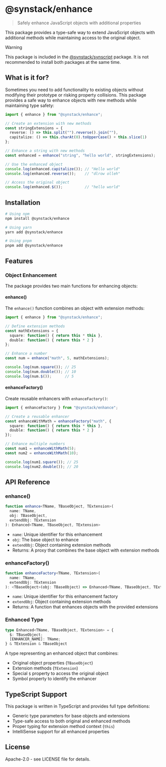 # @synstack/enhance

> Safely enhance JavaScript objects with additional properties

This package provides a type-safe way to extend JavaScript objects with additional methods while maintaining access to the original object.

> [!WARNING]
> This package is included in the [@synstack/synscript](https://github.com/pAIrprogio/synscript) package. It is not recommended to install both packages at the same time.

## What is it for?

Sometimes you need to add functionality to existing objects without modifying their prototype or risking property collisions. This package provides a safe way to enhance objects with new methods while maintaining type safety:

```typescript
import { enhance } from "@synstack/enhance";

// Create an extension with new methods
const stringExtensions = {
  reverse: () => this.split("").reverse().join(""),
  capitalize: () => this.charAt(0).toUpperCase() + this.slice(1)
};

// Enhance a string with new methods
const enhanced = enhance("string", "hello world", stringExtensions);

// Use the enhanced object
console.log(enhanced.capitalize()); // "Hello world"
console.log(enhanced.reverse());    // "dlrow olleh"

// Access the original object
console.log(enhanced.$());          // "hello world"
```

## Installation

```bash
# Using npm
npm install @synstack/enhance

# Using yarn
yarn add @synstack/enhance

# Using pnpm
pnpm add @synstack/enhance
```

## Features

### Object Enhancement

The package provides two main functions for enhancing objects:

#### enhance()

The `enhance()` function combines an object with extension methods:

```typescript
import { enhance } from "@synstack/enhance";

// Define extension methods
const mathExtensions = {
  square: function() { return this * this },
  double: function() { return this * 2 }
};

// Enhance a number
const num = enhance("math", 5, mathExtensions);

console.log(num.square()); // 25
console.log(num.double()); // 10
console.log(num.$());      // 5
```

#### enhanceFactory()

Create reusable enhancers with `enhanceFactory()`:

```typescript
import { enhanceFactory } from "@synstack/enhance";

// Create a reusable enhancer
const enhanceWithMath = enhanceFactory("math", {
  square: function() { return this * this },
  double: function() { return this * 2 }
});

// Enhance multiple numbers
const num1 = enhanceWithMath(5);
const num2 = enhanceWithMath(10);

console.log(num1.square()); // 25
console.log(num2.double()); // 20
```

## API Reference

### enhance()

```typescript
function enhance<TName, TBaseObject, TExtension>(
  name: TName,
  obj: TBaseObject,
  extendObj: TExtension
): Enhanced<TName, TBaseObject, TExtension>
```

- `name`: Unique identifier for this enhancement
- `obj`: The base object to enhance
- `extendObj`: Object containing extension methods
- Returns: A proxy that combines the base object with extension methods

### enhanceFactory()

```typescript
function enhanceFactory<TName, TExtension>(
  name: TName,
  extendObj: TExtension
): <TBaseObject>(obj: TBaseObject) => Enhanced<TName, TBaseObject, TExtension>
```

- `name`: Unique identifier for this enhancement factory
- `extendObj`: Object containing extension methods
- Returns: A function that enhances objects with the provided extensions

### Enhanced Type

```typescript
type Enhanced<TName, TBaseObject, TExtension> = {
  $: TBaseObject;
  [ENHANCER_NAME]: TName;
} & TExtension & TBaseObject
```

A type representing an enhanced object that combines:
- Original object properties (`TBaseObject`)
- Extension methods (`TExtension`)
- Special `$` property to access the original object
- Symbol property to identify the enhancer

## TypeScript Support

This package is written in TypeScript and provides full type definitions:

- Generic type parameters for base objects and extensions
- Type-safe access to both original and enhanced methods
- Proper typing for extension method context (`this`)
- IntelliSense support for all enhanced properties

## License

Apache-2.0 - see LICENSE file for details.
